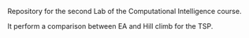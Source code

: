 Repository for the second Lab of the Computational Intelligence course.

It perform a comparison between EA and Hill climb for the TSP.
